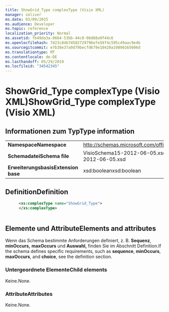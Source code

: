 ```yaml
---
title: ShowGrid_Type complexType (Visio XML)
manager: soliver
ms.date: 03/09/2015
ms.audience: Developer
ms.topic: reference
localization_priority: Normal
ms.assetid: fb49da3a-0664-53bb-44c0-06d68a9f44c6
ms.openlocfilehash: 7d23c84b74582729796efe58f4c595c49aac9e4b
ms.sourcegitcommit: e7b38e37a9d79becfd679e10420a19890165606d
ms.translationtype: MT
ms.contentlocale: de-DE
ms.lasthandoff: 05/29/2019
ms.locfileid: "34542345"
---
```

# <a name="showgrid_type-complextype-visio-xml"></a><span data-ttu-id="02bcb-102">ShowGrid_Type complexType (Visio XML)</span><span class="sxs-lookup"><span data-stu-id="02bcb-102">ShowGrid_Type complexType (Visio XML)</span></span>

## <a name="type-information"></a><span data-ttu-id="02bcb-103">Informationen zum Typ</span><span class="sxs-lookup"><span data-stu-id="02bcb-103">Type information</span></span>

|||
|:-----|:-----|
|<span data-ttu-id="02bcb-104">**Namespace**</span><span class="sxs-lookup"><span data-stu-id="02bcb-104">**Namespace**</span></span> <br/> |http://schemas.microsoft.com/office/visio/2011/1/core  <br/> |
|<span data-ttu-id="02bcb-105">**Schemadatei**</span><span class="sxs-lookup"><span data-stu-id="02bcb-105">**Schema file**</span></span> <br/> |<span data-ttu-id="02bcb-106">VisioSchema15-2012-06-05.xsd</span><span class="sxs-lookup"><span data-stu-id="02bcb-106">VisioSchema15-2012-06-05.xsd</span></span>  <br/> |
|<span data-ttu-id="02bcb-107">**Erweiterungsbasis**</span><span class="sxs-lookup"><span data-stu-id="02bcb-107">**Extension base**</span></span> <br/> |<span data-ttu-id="02bcb-108">xsd:boolean</span><span class="sxs-lookup"><span data-stu-id="02bcb-108">xsd:boolean</span></span>  <br/> |
   
## <a name="definition"></a><span data-ttu-id="02bcb-109">Definition</span><span class="sxs-lookup"><span data-stu-id="02bcb-109">Definition</span></span>

```XML
      <xs:complexType name="ShowGrid_Type">
      </xs:complexType>
      
```

## <a name="elements-and-attributes"></a><span data-ttu-id="02bcb-110">Elemente und Attribute</span><span class="sxs-lookup"><span data-stu-id="02bcb-110">Elements and attributes</span></span>

<span data-ttu-id="02bcb-111">Wenn das Schema bestimmte Anforderungen definiert, z. B. **Sequenz**, **minOccurs,** **maxOccurs** und **Auswahl,** finden Sie im Abschnitt Definition.</span><span class="sxs-lookup"><span data-stu-id="02bcb-111">If the schema defines specific requirements, such as **sequence**, **minOccurs**, **maxOccurs**, and **choice**, see the definition section.</span></span> 
  
### <a name="child-elements"></a><span data-ttu-id="02bcb-112">Untergeordnete Elemente</span><span class="sxs-lookup"><span data-stu-id="02bcb-112">Child elements</span></span>

<span data-ttu-id="02bcb-113">Keine.</span><span class="sxs-lookup"><span data-stu-id="02bcb-113">None.</span></span>
  
### <a name="attributes"></a><span data-ttu-id="02bcb-114">Attribute</span><span class="sxs-lookup"><span data-stu-id="02bcb-114">Attributes</span></span>

<span data-ttu-id="02bcb-115">Keine.</span><span class="sxs-lookup"><span data-stu-id="02bcb-115">None.</span></span>
  

